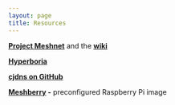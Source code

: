 ```yaml
---
layout: page
title: Resources
---
```


__[Project Meshnet](https://projectmeshnet.org/)__ and the __[wiki](https://wiki.projectmeshnet.org/Main_Page)__

__[Hyperboria](http://hyperboria.net/)__

__[cjdns on GitHub](https://github.com/cjdelisle/cjdns)__

__[Meshberry](/meshberry) -__ preconfigured Raspberry Pi image

